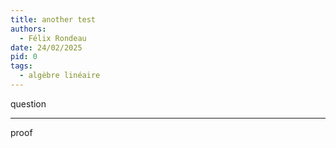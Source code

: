 ```yaml
---
title: another test
authors:
  - Félix Rondeau
date: 24/02/2025
pid: 0
tags:
  - algèbre linéaire
---
```


question

---

proof
